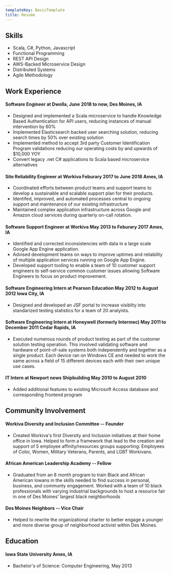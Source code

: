 ```yaml
---
templateKey: BasicTemplate
title: Resume
---
```


## Skills

- Scala, C#, Python, Javascript
- Functional Programming
- REST API Design
- AWS-Backed Microservice Design
- Distributed Systems
- Agile Methodology

## Work Experience

#### Software Engineer at Dwolla, June 2018 to now, Des Moines, IA

- Designed and implemented a Scala microservice to handle Knowledge Based Authentication for API users, reducing instances of manual intervention by 60%
- Implemented Elasticsearch backed user searching solution, reducing search times by 50% over existing solution
- Implemented method to accept 3rd party Customer Identification Program validations reducing our operating costs by and upwards of \$10,000 YOY
- Convert legacy .net C# applications to Scala based microservice alternatives

#### Site Reliability Engineer at Workiva Feburary 2017 to June 2018 Ames, IA

- Coordinated efforts between product teams and support teams to develop a sustainable and scalable support plan for their products.
- Identifed, improved, and automated processes central to ongoing support and maintenance of our existing infrastructure
- Maintained complex application infrastructure across Google and Amazon cloud services during quarterly on-call rotation.

#### Software Support Engineer at Workiva May 2013 to Feburary 2017 Ames, IA

- Identified and corrected inconsistencies with data in a large scale Google App Engine application.
- Advised development teams on ways to improve uptimes and reliability of multiple application services running on Google App Engine.
- Developed support tooling to enable a team of 10 customer support engineers to self-service common customer issues allowing Software Engineers to focus on product improvement.

#### Software Engineering Intern at Pearson Education May 2012 to August 2012 Iowa City, IA

- Designed and developed an JSF portal to increase visiblity into standarized testing statistics for a team of 20 analyists.

#### Software Engineering Intern at Honeywell (formerly Intermec) May 2011 to December 2011 Cedar Rapids, IA

- Executed numerous rounds of product testing as part of the customer solution testing operation. This involved validating software and hardware of point-of-sale systems both independently and together as a single product. Each device ran on Windows CE and needed to work the same across a field of 15 different devices each with their own unique use cases.

#### IT Intern at Newport news Shipbuilding May 2010 to August 2010

- Added additional features to existing Microsoft Access database and corresponding frontend program

## Community Involvement

#### Workiva Diversity and Inclusion Committee -- Founder

- Created Workiva's first Diversity and Inclusion initiatives at their home office in Iowa. Helped to form a framework that lead to the creation and support of 5 employee affinity/resources groups supporting: Employees of Color, Women, Military Veterans, Parents, and LGBT Workivans.

#### African American Leadership Academy -- Fellow

- Graduated from an 8 month program to train Black and African American Iowans in the skills needed to find success in personal, business, and communty engagement. Worked with a team of 10 black professionals with varying industrial backgrounds to host a resource fair in one of Des Moines' largest black neighborhoods

#### Des Moines Neighbors -- Vice Chair

- Helped to rewrite the organizational charter to better engage a younger and more diverse group of neighborhood activist within Des Moines.

## Education

#### Iowa State University Ames, IA

- Bachelor's of Science: Computer Engineering, May 2013
